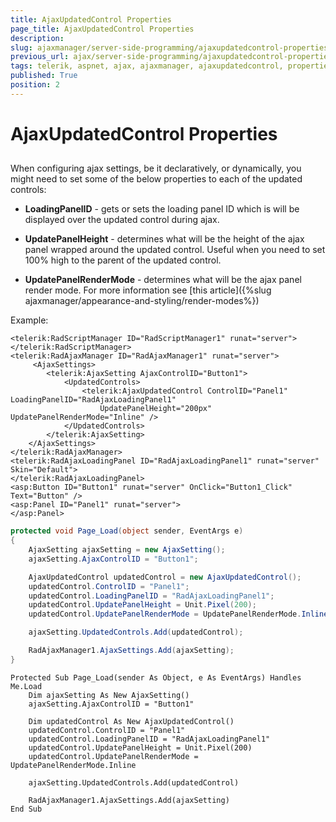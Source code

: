 ```yaml
---
title: AjaxUpdatedControl Properties
page_title: AjaxUpdatedControl Properties
description: 
slug: ajaxmanager/server-side-programming/ajaxupdatedcontrol-properties
previous_url: ajax/server-side-programming/ajaxupdatedcontrol-properties
tags: telerik, aspnet, ajax, ajaxmanager, ajaxupdatedcontrol, properties
published: True
position: 2
---
```


# AjaxUpdatedControl Properties



## 

When configuring ajax settings, be it declaratively, or dynamically, you might need to set some of the below properties to each of the updated controls:

* **LoadingPanelID** - gets or sets the loading panel ID which is will be displayed over the updated control during ajax.

* **UpdatePanelHeight** - determines what will be the height of the ajax panel wrapped around the updated control. Useful when you need to set 100% high to the parent of the updated control.

* **UpdatePanelRenderMode** - determines what will be the ajax panel render mode. For more information see [this article]({%slug ajaxmanager/appearance-and-styling/render-modes%})

Example:


````ASP.NET
<telerik:RadScriptManager ID="RadScriptManager1" runat="server">
</telerik:RadScriptManager>
<telerik:RadAjaxManager ID="RadAjaxManager1" runat="server">
	 <AjaxSettings>
	    <telerik:AjaxSetting AjaxControlID="Button1">
	        <UpdatedControls>
	            <telerik:AjaxUpdatedControl ControlID="Panel1" LoadingPanelID="RadAjaxLoadingPanel1"
	                UpdatePanelHeight="200px" UpdatePanelRenderMode="Inline" />
	        </UpdatedControls>
	    </telerik:AjaxSetting>
	</AjaxSettings>
</telerik:RadAjaxManager>
<telerik:RadAjaxLoadingPanel ID="RadAjaxLoadingPanel1" runat="server" Skin="Default">
</telerik:RadAjaxLoadingPanel>
<asp:Button ID="Button1" runat="server" OnClick="Button1_Click" Text="Button" />
<asp:Panel ID="Panel1" runat="server">
</asp:Panel>
````


````C#
protected void Page_Load(object sender, EventArgs e)
{
	AjaxSetting ajaxSetting = new AjaxSetting();
	ajaxSetting.AjaxControlID = "Button1";

	AjaxUpdatedControl updatedControl = new AjaxUpdatedControl();
	updatedControl.ControlID = "Panel1";
	updatedControl.LoadingPanelID = "RadAjaxLoadingPanel1";
	updatedControl.UpdatePanelHeight = Unit.Pixel(200);
	updatedControl.UpdatePanelRenderMode = UpdatePanelRenderMode.Inline;

	ajaxSetting.UpdatedControls.Add(updatedControl);

	RadAjaxManager1.AjaxSettings.Add(ajaxSetting);
}
````
````VB
Protected Sub Page_Load(sender As Object, e As EventArgs) Handles Me.Load
    Dim ajaxSetting As New AjaxSetting()
    ajaxSetting.AjaxControlID = "Button1"

    Dim updatedControl As New AjaxUpdatedControl()
    updatedControl.ControlID = "Panel1"
    updatedControl.LoadingPanelID = "RadAjaxLoadingPanel1"
    updatedControl.UpdatePanelHeight = Unit.Pixel(200)
    updatedControl.UpdatePanelRenderMode = UpdatePanelRenderMode.Inline

    ajaxSetting.UpdatedControls.Add(updatedControl)

    RadAjaxManager1.AjaxSettings.Add(ajaxSetting)
End Sub	
````



